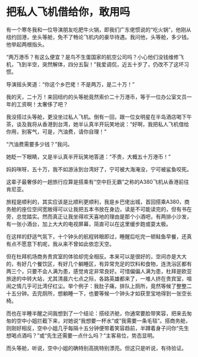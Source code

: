 # 把私人飞机借给你，敢用吗

有一个寒冬我和一位导演朋友吃肥牛火锅，即我们广东佬惯说的“吃火锅”，他刚从纽约回港，坐头等舱，免不了畅论飞机内的豪华待遇。我问他，头等舱，多少钱。他举起两根指头。 

“两万港币？有这么便宜？是鸟不生蛋国家的航空公司吗？小心他们没钱维修飞机，飞到半空，突然解体，四分五裂！”我爱调侃，近五十岁了，仍改不了这坏习惯。 

导演摇头笑道：“你这个乡巴佬！不是两万，是二十万！” 

我的天，二十万！来回纽约的头等舱竟然索价二十万港币，等于一位办公室文员一年的工资啊！太奢侈了吧？ 

我没搭过头等舱，更没坐过私人飞机。倒有一回，跟一位女明星在半岛酒店喝下午茶，谈及我将从香港到台湾，她半认真半开玩笑地说：“好啊，我把私人飞机借给你用，别客气，可是，汽油费，请你自理！” 

“汽油费需要多少钱？”我问。 

她眨一下眼睛，又是半认真半开玩笑地答道：“不贵，大概五十万港币！” 

妈妈咪呀，五十万，我不如游泳到台湾好了，宁可被大海淹没，宁可被鲨鱼咬死。 

这辈子最奢侈的一趟旅行应算是搭乘有“空中巨无霸”之称的A380飞机从香港前往肯尼亚。 

旅程是顺利的，其实应该是比顺利更顺利，我是乡巴佬出城，首回搭乘A380，商务舱的座位空间宽敞得可以让我把五本书放在身边，读是不可能读完的，但有书在旁，总觉踏实。然而真正让我坐得欢天喜地的理由是那个小酒吧，有两排小沙发，有一张小酒台，加上大大的电视屏幕，简直可以在这里缓步跑或耍太极。 

在这样的舒适气氛下，十个钟头的航程转眼即过，睡醒后吃完一顿鲑鱼早餐，还真有点不愿意下机呢，我从来不曾如此依恋天空。 

但在杜拜机场商务贵宾室的体验却完全相反。本来可以是很好的，空间亦是大大的，有好几个餐饮区，有好几个躺睡区，有异常充足的饮料和食物，连洗浴区都有两三个，只要不会人满为患，感觉肯定非常良好。可惜偏偏人满为患，杜拜是欧亚旅途的中转大站，尤其清晨六七点之际，各路英雄都来了，一堆人挤在贵宾室，喧闹之情几乎可比湾仔红尘。举个例子：我肚子痛，排队上厕所，竟然等候了整整二十五分钟。去完厕所，想躺睡一下，也要等候一个钟头才如获至宝地得到一张空长椅。 

而也在半睡半醒之间我想到了一个结论：搭经济舱，你通常要脸带笑容，把来去匆匆的空中小姐拦截下来，对她说“我想要一杯水”或“我需要一条毛毯”。搭商务舱，则刚好相反，空中小姐几乎每隔十五分钟便带着笑容趋前，半蹲着身子问你“先生想喝点酒吗？”或“先生还需要一点什么吗？”主客易位，势态显明。 

而头等舱，听说，空中小姐的确特别高挑特别漂亮。但这只是听说，有待验证。